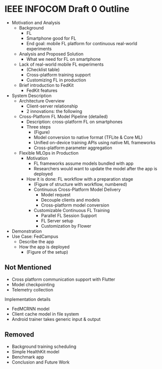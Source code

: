 # IEEE INFOCOM Draft 0 Outline

- Motivation and Analysis
    - Background
        - FL
        - Smartphone good for FL
        - End goal: mobile FL platform for continuous real-world experiments
    - Analysis and Proposed Solution
        - What we need for FL on smartphone
    - Lack of real-world mobile FL experiments
        - (Checklist table)
        - Cross-platform training support
        - Customizing FL in production
    - Brief introduction to FedKit
        - FedKit features
        <!-- TODO: - Our research app in production (Key contributions) -->
- System Description
    - Architecture Overview
        - Client-server relationship
        - 2 innovations: the following
    - Cross-Platform FL Model Pipeline (detailed)
        - Description: cross-platform FL on smartphones
        - Three steps
            - (Figure)
            - Model conversion to native format (TFLite & Core ML)
            - Unified on-device training APIs using native ML frameworks
            - Cross-platform parameter aggregation
    - Flexible MLOps in Production
        - Motivation
            - FL frameworks assume models bundled with app
            - Researchers would want to update the model after the app is deployed
        - How it is done: FL workflow with a preparation stage
            - (Figure of structure with workflow, numbered)
            - Continuous Cross-Platform Model Delivery
                - Model request
                - Decouple clients and models
                - Cross-platform model conversion
            - Customizable Continuous FL Training
                - Parallel FL Session Support
                - FL Server setup
                - Customization by Flower
- Demonstration
- Use Case: FedCampus
    - Describe the app
    - How the app is deployed
        - (Figure of the setup)

## Not Mentioned

- Cross platform communication support with Flutter
- Model checkpointing
- Telemetry collection

Implementation details

- FedMCRNN model
- Client cache model in file system
- Android trainer takes generic input & output

## Removed

- Background training scheduling
- Simple HealthKit model
- Benchmark app
- Conclusion and Future Work
